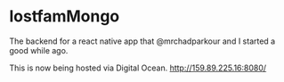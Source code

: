 # lostfamMongo
The backend for a react native app that @mrchadparkour and I started a good while ago. 


This is now being hosted via Digital Ocean. http://159.89.225.16:8080/


